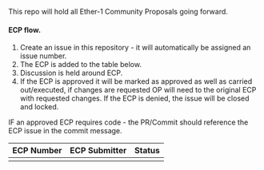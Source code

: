 This repo will hold all Ether-1 Community Proposals going forward.

#### ECP flow.

1. Create an issue in this repository - it will automatically be assigned an issue number.
2. The ECP is added to the table below.
3. Discussion is held around ECP. 
4. If the ECP is approved it will be marked as approved as well as carried out/executed, if changes are requested OP will need to the original ECP with requested changes. If the ECP is denied, the issue will be closed and locked.

IF an approved ECP requires code - the PR/Commit should reference the ECP issue in the commit message.

| ECP Number | ECP Submitter  | Status  |
| :---:   | :-: | :-: |
|  |  |  |
